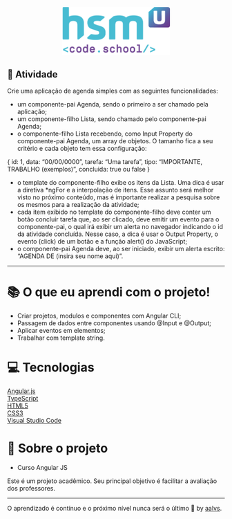 <div align='center'>
<img src=".github/logo.png" width='250'>
</div>

## 🚀 Atividade

Crie uma aplicação de agenda simples com as seguintes funcionalidades:
- um componente-pai Agenda, sendo o primeiro a ser chamado pela aplicação;
- um componente-filho Lista, sendo chamado pelo componente-pai Agenda;
- o componente-filho Lista recebendo, como Input Property do componente-pai Agenda, um array de objetos. O tamanho fica a seu critério e cada objeto tem essa configuração:

{
id: 1,
data: “00/00/0000”,
tarefa: “Uma tarefa”,
tipo: “IMPORTANTE, TRABALHO (exemplos)”,
concluida: true ou false
}

- o template do componente-filho exibe os itens da Lista. Uma dica é usar a diretiva *ngFor e a interpolação de itens. Esse assunto será melhor visto no próximo conteúdo, mas é importante realizar a pesquisa sobre os mesmos para a realização da atividade;
- cada item exibido no template do componente-filho deve conter um botão concluir tarefa que, ao ser clicado, deve emitir um evento para o componente-pai, o qual irá exibir um alerta no navegador indicando o id da atividade concluída. Nesse caso, a dica é usar o Output Property, o evento (click) de um botão e a função alert() do JavaScript;
- o componente-pai Agenda deve, ao ser iniciado, exibir um alerta escrito: “AGENDA DE (insira seu nome aqui)”.

---

# 📚 O que eu aprendi com o projeto!

- Criar projetos, modulos e componentes com Angular CLI;
- Passagem de dados entre componentes usando @Input e @Output;
- Aplicar eventos em elementos;
- Trabalhar com template string.

# 💻 Tecnologias

<a href='https://angular.io/'>Angular.js</a>
<br/>
<a href='https://www.typescriptlang.org/'>TypeScript</a>
<br/>
<a href='https://www.w3schools.com/html/'>HTML5</a>
<br/>
<a href='https://www.w3schools.com/css/'>CSS3</a>
<br/>
<a href='https://code.visualstudio.com/'>Visual Studio Code</a>
<br/>

# 📝 Sobre o projeto

- Curso Angular JS

Este é um projeto acadêmico. Seu principal objetivo é facilitar a avaliação dos professores.

---

O aprendizado é contínuo e o próximo nível nunca será o último 🚀 by [aalvs](https://app.rocketseat.com.br/me/aalvs).